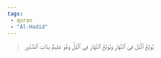 ```yaml
---
tags: 
 - quran 
 - "Al-Hadid"
---
```


> يُولِجُ ٱلَّيۡلَ فِي ٱلنَّهَارِ وَيُولِجُ ٱلنَّهَارَ فِي ٱلَّيۡلِۚ وَهُوَ عَلِيمُۢ بِذَاتِ ٱلصُّدُورِ
